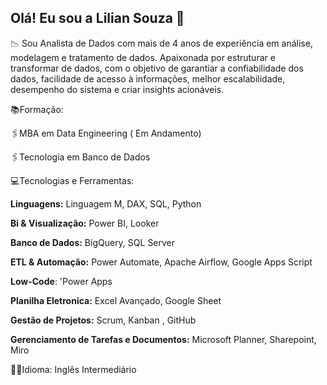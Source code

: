 ## Olá!  Eu sou a Lilian Souza 👋



📉 Sou Analista de Dados com mais de 4 anos de experiência em análise, modelagem e tratamento de dados. 
Apaixonada por estruturar e transformar de dados, com o objetivo de garantiar a confiabilidade dos dados, facilidade de acesso à informações, melhor escalabilidade, desempenho do sistema e criar insights acionáveis.







📚Formação:

  🖇️MBA em Data Engineering ( Em Andamento)
  
  🖇️Tecnologia em Banco de Dados






💻Tecnologias e Ferramentas:

**Linguagens:** Linguagem M, DAX, SQL, Python

**Bi & Visualização:** Power BI, Looker

**Banco de Dados:** BigQuery, SQL Server

**ETL & Automação:**  Power Automate, Apache Airflow, Google Apps Script

**Low-Code**: 'Power Apps

**Planilha Eletronica:** Excel Avançado, Google Sheet

**Gestão de Projetos:** Scrum, Kanban , GitHub

**Gerenciamento de Tarefas e Documentos:** Microsoft Planner, Sharepoint, Miro 





🔗👅Idioma:
Inglês Intermediário




